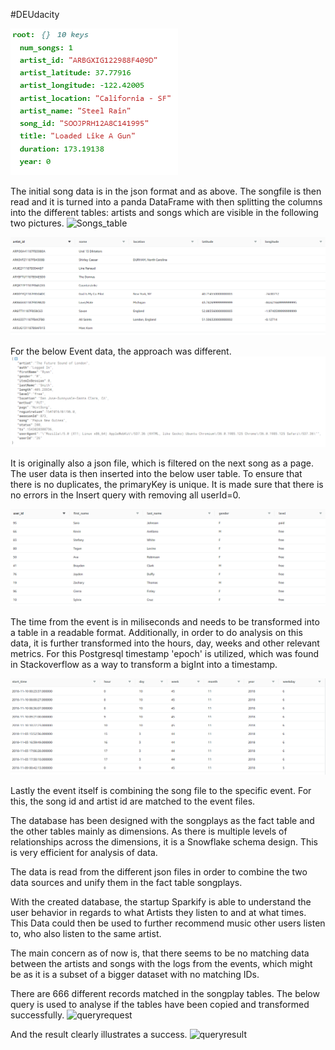 #DEUdacity

![song file](https://github.com/duskaan/DEUdacity/blob/master/Screenshot7.PNG)



The initial song data is in the json format and as above. The songfile is then read and it is turned into a panda DataFrame with then splitting the columns into the different tables: artists and songs which are visible in the following two pictures. 
![Songs_table](https://github.com/duskaan/DEUdacity/blob/master/songTable.PNG)

![artist table](https://github.com/duskaan/DEUdacity/blob/master/artistTable.PNG)

For the below Event data, the approach was different.
![event](https://github.com/duskaan/DEUdacity/blob/master/Screenshot8.PNG)

It is originally also a json file, which is filtered on the next song as a page. The user data is then inserted into the below user table. To ensure that there is no duplicates, the primaryKey is unique. It is made sure that there is no errors in the Insert query with removing all userId=0.  

![Users table](https://github.com/duskaan/DEUdacity/blob/master/userTable.PNG)

The time from the event is in miliseconds and needs to be transformed into a table in a readable format. Additionally, in order to do analysis on this data, it is further transformed into the hours, day, weeks and other relevant metrics. For this Postgresql timestamp 'epoch' is utilized, which was found in Stackoverflow as a way to transform a bigInt into a timestamp. 

![time table](https://github.com/duskaan/DEUdacity/blob/master/timeTable.PNG)

Lastly the event itself is combining the song file to the specific event. For this, the song id and artist id are matched to the event files. 

The database has been designed with the songplays as the fact table and the other tables mainly as dimensions. As there is multiple levels of relationships across the dimensions, it is a Snowflake schema design. This is very efficient for analysis of data. 

The data is read from the different json files in order to combine the two data sources and unify them in the fact table songplays.

With the created database, the startup Sparkify is able to understand the user behavior in regards to what Artists they listen to and at what times. This Data could then be used to further recommend music other users listen to, who also listen to the same artist. 

The main concern as of now is, that there seems to be no matching data between the artists and songs with the logs from the events, which might be as it is a subset of a bigger dataset with no matching IDs. 


There are 666 different records matched in the songplay tables. The below query is used to analyse if the tables have been copied and transformed successfully.
![queryrequest](https://github.com/duskaan/DEUdacity/blob/master/ongplays_detailsQueryRequest.PNG)

And the result clearly illustrates a success. 
![queryresult](https://github.com/duskaan/DEUdacity/blob/master/ongplays_detailsQuery.PNG)
